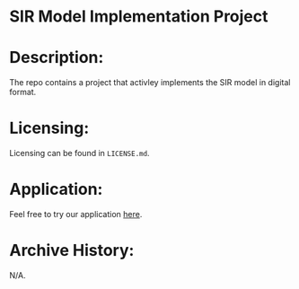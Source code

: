 # SIR Model Implementation Project 

# Description:
The repo contains a project that activley implements the SIR model in digital format. 

# Licensing:
Licensing can be found in `LICENSE.md`.

# Application:
Feel free to try our application [here](https://github.com/slippy-idk/SIR-MODAL/tree/main).

# Archive History:
N/A.
